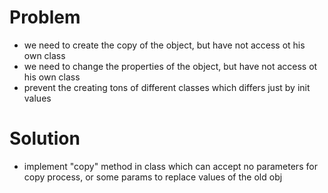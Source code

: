 
# Problem

- we need to create the copy of the object, but have not access ot his own class
- we need to change the properties of the object, but have not access ot his own
  class
- prevent the creating tons of different classes which differs just by init values

# Solution

- implement "copy" method in class which can accept no parameters for copy process, or some params to replace values of the old obj
